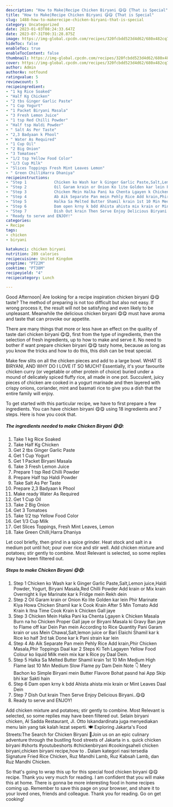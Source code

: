 ```yaml
---
description: "How to Make|Recipe Chicken Biryani 😋😋 {That is Special"
title: "How to Make|Recipe Chicken Biryani 😋😋 {That is Special"
slug: 1488-how-to-makerecipe-chicken-biryani-that-is-special
category: Uncategorized
date: 2023-01-03T08:24:33.647Z
date: 2023-07-31T00:31:28.875Z
image: https://img-global.cpcdn.com/recipes/320fcbdd523d4d62/680x482cq70/chicken-biryani-recipe-main-photo.jpg
hideToc: false
enableToc: true
enableTocContent: false
thumbnail: https://img-global.cpcdn.com/recipes/320fcbdd523d4d62/680x482cq70/chicken-biryani-recipe-main-photo.jpg
cover: https://img-global.cpcdn.com/recipes/320fcbdd523d4d62/680x482cq70/chicken-biryani-recipe-main-photo.jpg
author: Admin
authorAv: notfound
ratingvalue: 5
reviewcount: 5
recipeingredient:
- "1 kg Rice Soaked"
- "Half Kg Chicken"
- "2 tbs Ginger Garlic Paste"
- "1 Cup Yogurt"
- "1 Packet Biryani Masala"
- "3 Fresh Lemon Juice"
- "1 tsp Red Chilli Powder"
- "Half tsp Haldi Powder"
- " Salt As Per Taste"
- "2,3 Badyaan k Phool"
- " Water As Required"
- "1 Cup Oil"
- "2 Big Onion"
- "3 Tomatoes"
- "1/2 tsp Yellow Food Color"
- "1/3 Cup Milk"
- "Slices Toppings Fresh Mint Leaves Lemon"
- " Green ChilliHarra Dhaniya"
recipeinstructions:
- "Step 1            Chicken ko Wash kar k Ginger Garlic Paste,Salt,Lemon juice,Haldi Powder, Yogurt, Biryani Masala,Red Chilli Powder Add krain or Mix krain Overnight k liye Marinate kar k Fridge mein Rekh dein"
- "Step 2            Oil Garam krain or Onion Ko lite Golden kar lein Phir Marinate Kiya Howa Chicken Shamil kar k Cook Krain After 5 Min Tomato Add Krain k Itna Time Cook Krain k Chicken Gall jaye"
- "Step 3            Chicken Mein Halka Pani ka Chenta Lgayen k Chicken Masala Burn na ho Chicken Proper Gall jaye or Biryani Masala ki Gravy Ban jaye to Flame off kar Dein Pan mein According to Rice Quantity Pani Garam krain or uss Mein Chawal,Salt,lemon juice or Bari Elaichi Shamil kar k Rice ko half 3rd tak Done kar k Pani strain kar lein"
- "Step 4            Ab Aik Separate Pan mein Pehly Rice Add krain,Phir Chicken Masala,Phir Toppings Daal kar 2 Steps Ki Teh Lagayen Yellow Food Colour ko liquid Milk mein mix kar k Rice py Daal Dein."
- "Step 5            Halka Sa Melted Butter Shamil krain 1st 10 Min Medium High Flame last 10 Min Medium Slow Flame py Dam Dein  Note 👇 Mery Bachon ko Simple Biryani mein Butter Flavore Bohat pasnd hai App Skip bhi kar Sakti hain"
- "Step 6            Dam open krny k bdd Ahista ahista mix krain or Mint Leaves Daal Dein"
- "Step 7            Dish Out krain Then Serve Enjoy Delicious Biryani..😋😋"
- "Ready to serve and ENJOY!"
categories:
- Recipe
tags:
- chicken
- biryani

katakunci: chicken biryani 
nutrition: 289 calories
recipecuisine: United Kingdom
preptime: "PT22M"
cooktime: "PT38M"
recipeyield: "4"
recipecategory: Lunch

---
```



Good Afternoon| Are looking for a recipe inspiration chicken biryani 😋😋 taste? The method of preparing is not too difficult but also not easy. If wrong process it, the result will not be satisfying and even likely to be unpleasant. Meanwhile the delicious chicken biryani 😋😋 must have aroma and taste that can provoke our appetite.






There are many things that more or less have an effect on the quality of taste dari chicken biryani 😋😋, first from the type of ingredients, then the selection of fresh ingredients, up to how to make and serve it. No need to bother if want prepare chicken biryani 😋😋 tasty home, because as long as you know the tricks and how to do this, this dish can be treat special.


Make few slits on all the chicken pieces and add to a large bowl. WHAT IS BIRYANI, AND WHY DO I LOVE IT SO MUCH? Essentially, it&#39;s your favourite chicken curry (or vegetable or other protein of choice) buried under a mound of delicately spiced fluffy rice, all made in one pot. Succulent, juicy pieces of chicken are cooked in a yogurt marinade and then layered with crispy onions, coriander, mint and basmati rice to give you a dish that the entire family will enjoy.


To get started with this particular recipe, we have to first prepare a few ingredients. You can have chicken biryani 😋😋 using 18 ingredients and 7 steps. Here is how you cook that.

<!--inarticleads1-->

##### The ingredients needed to make Chicken Biryani 😋😋:

1. Take 1 kg Rice Soaked
1. Take Half Kg Chicken
1. Get 2 tbs Ginger Garlic Paste
1. Get 1 Cup Yogurt
1. Get 1 Packet Biryani Masala
1. Take 3 Fresh Lemon Juice
1. Prepare 1 tsp Red Chilli Powder
1. Prepare Half tsp Haldi Powder
1. Take  Salt As Per Taste
1. Prepare 2,3 Badyaan k Phool
1. Make ready  Water As Required
1. Get 1 Cup Oil
1. Take 2 Big Onion
1. Get 3 Tomatoes
1. Take 1/2 tsp Yellow Food Color
1. Get 1/3 Cup Milk
1. Get Slices Toppings, Fresh Mint Leaves, Lemon
1. Take  Green Chilli,Harra Dhaniya


Let cool briefly, then grind in a spice grinder. Heat stock and salt in a medium pot until hot; pour over rice and stir well. Add chicken mixture and potatoes; stir gently to combine. Most Relevant is selected, so some replies may have been filtered out. 

<!--inarticleads2-->

##### Steps to make Chicken Biryani 😋😋:

1. Step 1            Chicken ko Wash kar k Ginger Garlic Paste,Salt,Lemon juice,Haldi Powder, Yogurt, Biryani Masala,Red Chilli Powder Add krain or Mix krain Overnight k liye Marinate kar k Fridge mein Rekh dein
1. Step 2            Oil Garam krain or Onion Ko lite Golden kar lein Phir Marinate Kiya Howa Chicken Shamil kar k Cook Krain After 5 Min Tomato Add Krain k Itna Time Cook Krain k Chicken Gall jaye
1. Step 3            Chicken Mein Halka Pani ka Chenta Lgayen k Chicken Masala Burn na ho Chicken Proper Gall jaye or Biryani Masala ki Gravy Ban jaye to Flame off kar Dein Pan mein According to Rice Quantity Pani Garam krain or uss Mein Chawal,Salt,lemon juice or Bari Elaichi Shamil kar k Rice ko half 3rd tak Done kar k Pani strain kar lein
1. Step 4            Ab Aik Separate Pan mein Pehly Rice Add krain,Phir Chicken Masala,Phir Toppings Daal kar 2 Steps Ki Teh Lagayen Yellow Food Colour ko liquid Milk mein mix kar k Rice py Daal Dein.
1. Step 5            Halka Sa Melted Butter Shamil krain 1st 10 Min Medium High Flame last 10 Min Medium Slow Flame py Dam Dein  Note 👇 Mery Bachon ko Simple Biryani mein Butter Flavore Bohat pasnd hai App Skip bhi kar Sakti hain
1. Step 6            Dam open krny k bdd Ahista ahista mix krain or Mint Leaves Daal Dein
1. Step 7            Dish Out krain Then Serve Enjoy Delicious Biryani..😋😋
1. Ready to serve and ENJOY!

Add chicken mixture and potatoes; stir gently to combine. Most Relevant is selected, so some replies may have been filtered out. Selain biryani chicken, Al Sadda Restaurant, Jl. Otto Iskandardinata juga menyediakan menu lain yang tak kalah lezat seperti. 🍽️ Exploring Jakarta&#39;s Food Streets:The Search for Chicken Biryani 🍗Join us on an epic culinary adventure through the bustling food streets of Jakarta in s. quick chicken biryani #shorts #youtubeshorts #chickenbiryani #cookingsaheli chicken biryani,chicken biryani recipe,how to . Dalam kategori nasi tersedia Signature Fried Rice Chicken, Ruz Mandhi Lamb, Ruz Kabsah Lamb, dan Ruz Mandhi Chicken. 

So that's going to wrap this up for this special food chicken biryani 😋😋 recipe. Thank you very much for reading. I am confident that you will make this at home. There is gonna be more interesting food in home recipes coming up. Remember to save this page on your browser, and share it to your loved ones, friends and colleague. Thank you for reading. Go on get cooking!
